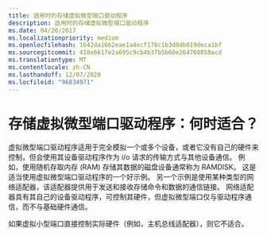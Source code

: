 ```yaml
---
title: 适用时的存储虚拟微型端口驱动程序
description: 适用时的存储虚拟微型端口驱动程序
ms.date: 04/20/2017
ms.localizationpriority: medium
ms.openlocfilehash: 1642da1662eae1a4ecf178c1b3d8db019deca1bf
ms.sourcegitcommit: 418e6617e2a695c9cb4b37b5b60e264760858acd
ms.translationtype: MT
ms.contentlocale: zh-CN
ms.lasthandoff: 12/07/2020
ms.locfileid: "96834971"
---
```

# <a name="storage-virtual-miniport-drivers-when-are-they-appropriate"></a>存储虚拟微型端口驱动程序：何时适合？


虚拟微型端口驱动程序适用于完全模拟一个或多个设备，或者它没有自己的硬件来控制，但会使用其设备驱动程序作为 i/o 请求的传输方式与其他设备通信。 例如，使用随机存取内存 (RAM) 存储其数据的磁盘设备通常称为 RAMDISK。 这是适当使用虚拟微型端口驱动程序的一个好示例。 另一个示例是使用某种类型的网络适配器，该适配器提供用于发送和接收存储命令和数据的通信链接。 网络适配器具有其自己的设备驱动程序，可控制其硬件，但虚拟微型端口仅与驱动程序通信，而不与基础硬件通信。

如果虚拟小型端口直接控制实际硬件（例如，主机总线适配器），则它不适合。

 

 




